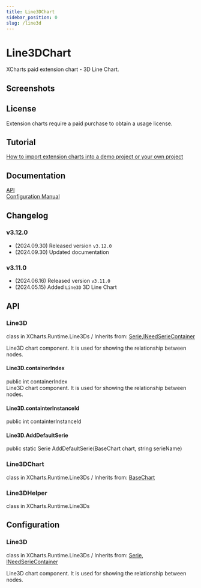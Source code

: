 ```yaml
---
title: Line3DChart
sidebar_position: 0
slug: /line3d
---
```


# Line3DChart

XCharts paid extension chart - 3D Line Chart.

## Screenshots

## License

Extension charts require a paid purchase to obtain a usage license.

## Tutorial

[How to import extension charts into a demo project or your own project](https://github.com/XCharts-Team/XCharts-Demo)

## Documentation

[API](#api)  
[Configuration Manual](#Configuration)

## Changelog

### v3.12.0

* (2024.09.30) Released version `v3.12.0`
* (2024.09.30) Updated documentation

### v3.11.0

* (2024.06.16) Released version `v3.11.0`
* (2024.05.15) Added `Line3D` 3D Line Chart

## API

### Line3D

class in XCharts.Runtime.Line3Ds / Inherits from: [Serie](https://xcharts-team.github.io/docs/api#serie),[INeedSerieContainer](https://xcharts-team.github.io/docs/api#ineedseriecontainer)

Line3D chart component. It is used for showing the relationship between nodes.

#### Line3D.containerIndex

public int containerIndex  
Line3D chart component. It is used for showing the relationship between nodes.

#### Line3D.containterInstanceId

public int containterInstanceId  

#### Line3D.AddDefaultSerie

public static Serie AddDefaultSerie(BaseChart chart, string serieName)  

### Line3DChart

class in XCharts.Runtime.Line3Ds / Inherits from: [BaseChart](https://xcharts-team.github.io/docs/api#basechart)

### Line3DHelper

class in XCharts.Runtime.Line3Ds

## Configuration

### Line3D

class in XCharts.Runtime.Line3Ds / Inherits from: [Serie](https://xcharts-team.github.io/docs/configuration#serie), [INeedSerieContainer](https://xcharts-team.github.io/docs/configuration#ineedseriecontainer)

Line3D chart component. It is used for showing the relationship between nodes.